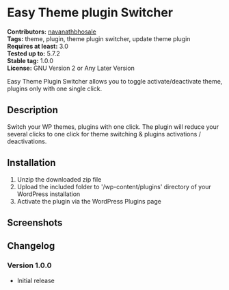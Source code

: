 # Easy Theme plugin Switcher #
**Contributors:** [navanathbhosale](https://profiles.wordpress.org/navanathbhosale)  
**Tags:** theme, plugin, theme plugin switcher, update theme plugin  
**Requires at least:** 3.0  
**Tested up to:** 5.7.2  
**Stable tag:** 1.0.0  
**License:** GNU Version 2 or Any Later Version  

Easy Theme Plugin Switcher allows you to toggle activate/deactivate theme, plugins only with one single click.

## Description ##

Switch your WP themes, plugins with one click. The plugin will reduce your several clicks to one click for theme switching & plugins activations / deactivations.

## Installation ##

1. Unzip the downloaded zip file
2. Upload the included folder to '/wp-content/plugins' directory of your WordPress installation
3. Activate the plugin via the WordPress Plugins page

## Screenshots ##

## Changelog ##

### Version 1.0.0 ###
- Initial release
